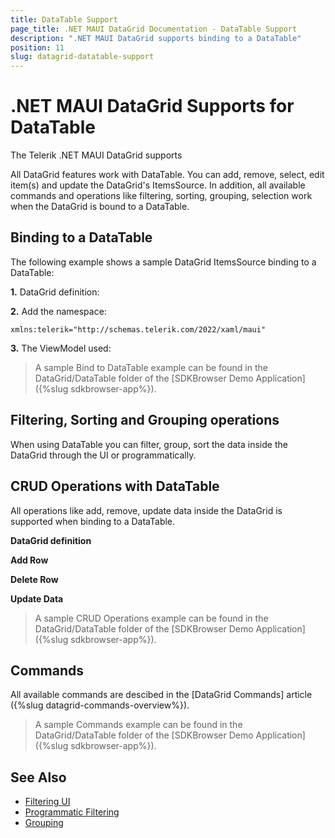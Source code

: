 ```yaml
---
title: DataTable Support
page_title: .NET MAUI DataGrid Documentation - DataTable Support
description: ".NET MAUI DataGrid supports binding to a DataTable"
position: 11
slug: datagrid-datatable-support
---
```


# .NET MAUI DataGrid Supports for DataTable

The Telerik .NET MAUI DataGrid supports 

All DataGrid features work with DataTable. You can add, remove, select, edit item(s) and update the DataGrid's ItemsSource. In addition, all available commands and operations like filtering, sorting, grouping, selection work when the DataGrid is bound to a DataTable. 

## Binding to a DataTable

The following example shows a sample DataGrid ItemsSource binding to a DataTable:

**1.** DataGrid definition:

<snippet id='datagrid-datatable-binding'/>

**2.** Add the namespace:

```XAML
xmlns:telerik="http://schemas.telerik.com/2022/xaml/maui"
```

**3.** The ViewModel used: 

<snippet id='datagrid-datatable-view-model'/>

> A sample Bind to DataTable example can be found in the DataGrid/DataTable folder of the [SDKBrowser Demo Application]({%slug sdkbrowser-app%}).

## Filtering, Sorting and Grouping operations

When using DataTable you can filter, group, sort the data inside the DataGrid through the UI or programmatically.

## CRUD Operations with DataTable

All operations like add, remove, update data inside the DataGrid is supported when binding to a DataTable.

**DataGrid definition**

<snippet id='datagrid-datatable-crud'/>

**Add Row**

<snippet id='datagrid-datatable-add-row'/>

 **Delete Row**

<snippet id='datagrid-datatable-delete-data'/>

 **Update Data**

<snippet id='datagrid-datatable-update-data'/>

> A sample CRUD Operations example can be found in the DataGrid/DataTable folder of the [SDKBrowser Demo Application]({%slug sdkbrowser-app%}).

## Commands

All available commands are descibed in the [DataGrid Commands] article ({%slug datagrid-commands-overview%}).

> A sample Commands example can be found in the DataGrid/DataTable folder of the [SDKBrowser Demo Application]({%slug sdkbrowser-app%}).

## See Also

- [Filtering UI]({%datagrid-filtering-ui%})
- [Programmatic Filtering]({%datagrid-programmatic-filtering%})
- [Grouping]({%datagrid-grouping-ui%})
